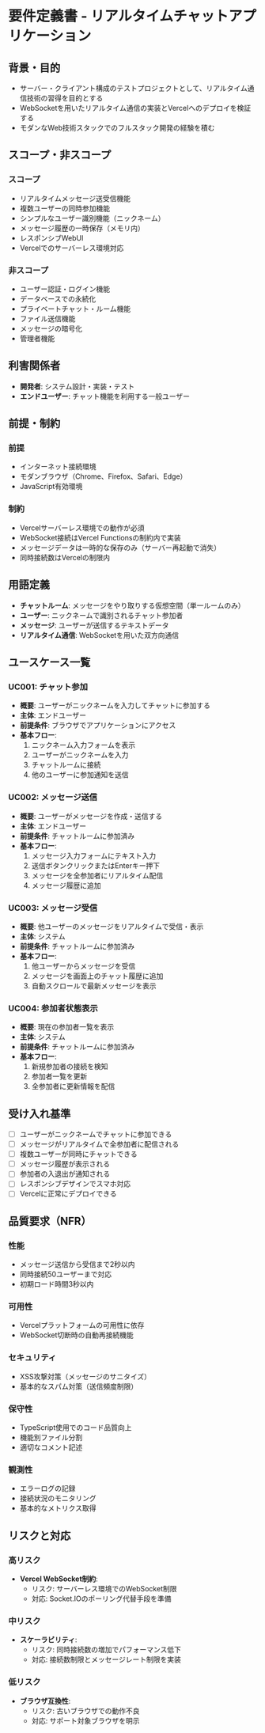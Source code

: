 # 要件定義書 - リアルタイムチャットアプリケーション

## 背景・目的
- サーバー・クライアント構成のテストプロジェクトとして、リアルタイム通信技術の習得を目的とする
- WebSocketを用いたリアルタイム通信の実装とVercelへのデプロイを検証する
- モダンなWeb技術スタックでのフルスタック開発の経験を積む

## スコープ・非スコープ

### スコープ
- リアルタイムメッセージ送受信機能
- 複数ユーザーの同時参加機能
- シンプルなユーザー識別機能（ニックネーム）
- メッセージ履歴の一時保存（メモリ内）
- レスポンシブWebUI
- Vercelでのサーバーレス環境対応

### 非スコープ
- ユーザー認証・ログイン機能
- データベースでの永続化
- プライベートチャット・ルーム機能
- ファイル送信機能
- メッセージの暗号化
- 管理者機能

## 利害関係者
- **開発者**: システム設計・実装・テスト
- **エンドユーザー**: チャット機能を利用する一般ユーザー

## 前提・制約

### 前提
- インターネット接続環境
- モダンブラウザ（Chrome、Firefox、Safari、Edge）
- JavaScript有効環境

### 制約
- Vercelサーバーレス環境での動作が必須
- WebSocket接続はVercel Functionsの制約内で実装
- メッセージデータは一時的な保存のみ（サーバー再起動で消失）
- 同時接続数はVercelの制限内

## 用語定義
- **チャットルーム**: メッセージをやり取りする仮想空間（単一ルームのみ）
- **ユーザー**: ニックネームで識別されるチャット参加者
- **メッセージ**: ユーザーが送信するテキストデータ
- **リアルタイム通信**: WebSocketを用いた双方向通信

## ユースケース一覧

### UC001: チャット参加
- **概要**: ユーザーがニックネームを入力してチャットに参加する
- **主体**: エンドユーザー
- **前提条件**: ブラウザでアプリケーションにアクセス
- **基本フロー**: 
  1. ニックネーム入力フォームを表示
  2. ユーザーがニックネームを入力
  3. チャットルームに接続
  4. 他のユーザーに参加通知を送信

### UC002: メッセージ送信
- **概要**: ユーザーがメッセージを作成・送信する
- **主体**: エンドユーザー
- **前提条件**: チャットルームに参加済み
- **基本フロー**:
  1. メッセージ入力フォームにテキスト入力
  2. 送信ボタンクリックまたはEnterキー押下
  3. メッセージを全参加者にリアルタイム配信
  4. メッセージ履歴に追加

### UC003: メッセージ受信
- **概要**: 他ユーザーのメッセージをリアルタイムで受信・表示
- **主体**: システム
- **前提条件**: チャットルームに参加済み
- **基本フロー**:
  1. 他ユーザーからメッセージを受信
  2. メッセージを画面上のチャット履歴に追加
  3. 自動スクロールで最新メッセージを表示

### UC004: 参加者状態表示
- **概要**: 現在の参加者一覧を表示
- **主体**: システム
- **前提条件**: チャットルームに参加済み
- **基本フロー**:
  1. 新規参加者の接続を検知
  2. 参加者一覧を更新
  3. 全参加者に更新情報を配信

## 受け入れ基準
- [ ] ユーザーがニックネームでチャットに参加できる
- [ ] メッセージがリアルタイムで全参加者に配信される
- [ ] 複数ユーザーが同時にチャットできる
- [ ] メッセージ履歴が表示される
- [ ] 参加者の入退出が通知される
- [ ] レスポンシブデザインでスマホ対応
- [ ] Vercelに正常にデプロイできる

## 品質要求（NFR）

### 性能
- メッセージ送信から受信まで2秒以内
- 同時接続50ユーザーまで対応
- 初期ロード時間3秒以内

### 可用性
- Vercelプラットフォームの可用性に依存
- WebSocket切断時の自動再接続機能

### セキュリティ
- XSS攻撃対策（メッセージのサニタイズ）
- 基本的なスパム対策（送信頻度制限）

### 保守性
- TypeScript使用でのコード品質向上
- 機能別ファイル分割
- 適切なコメント記述

### 観測性
- エラーログの記録
- 接続状況のモニタリング
- 基本的なメトリクス取得

## リスクと対応

### 高リスク
- **Vercel WebSocket制約**: 
  - リスク: サーバーレス環境でのWebSocket制限
  - 対応: Socket.IOのポーリング代替手段を準備

### 中リスク
- **スケーラビリティ**:
  - リスク: 同時接続数の増加でパフォーマンス低下
  - 対応: 接続数制限とメッセージレート制限を実装

### 低リスク
- **ブラウザ互換性**:
  - リスク: 古いブラウザでの動作不良
  - 対応: サポート対象ブラウザを明示